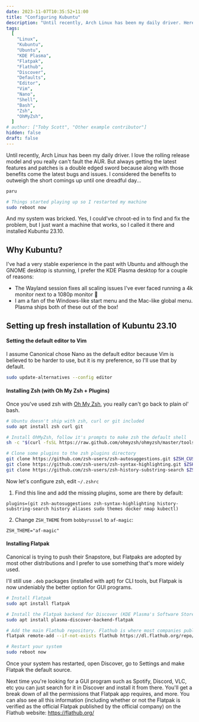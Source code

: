 ```yaml
---
date: 2023-11-07T10:35:52+11:00
title: "Configuring Kubuntu"
description: "Until recently, Arch Linux has been my daily driver. Here's how I configure my new Kubuntu installation."
tags:
  [
    "Linux",
    "Kubuntu",
    "Ubuntu",
    "KDE Plasma",
    "Flatpak",
    "Flathub",
    "Discover",
    "Defaults",
    "Editor",
    "Vim",
    "Nano",
    "Shell",
    "Bash",
    "Zsh",
    "OhMyZsh",
  ]
# author: ["Toby Scott", "Other example contributor"]
hidden: false
draft: false
---
```


Until recently, Arch Linux has been my daily driver. I love the rolling release model and you really can't fault the AUR. But always getting the latest features and patches is a double edged sword because along with those benefits come the latest bugs and issues. I considered the benefits to outweigh the short comings up until one dreadful day...

```bash
paru

# Things started playing up so I restarted my machine
sudo reboot now
```

And my system was bricked. Yes, I could've chroot-ed in to find and fix the problem, but I just want a machine that works, so I called it there and installed Kubuntu 23.10.

## Why Kubuntu?

I've had a very stable experience in the past with Ubuntu and although the GNOME desktop is stunning, I prefer the KDE Plasma desktop for a couple of reasons:

- The Wayland session fixes all scaling issues I've ever faced running a 4k monitor next to a 1080p monitor 🎉
- I am a fan of the Windows-like start menu and the Mac-like global menu. Plasma ships both of these out of the box!

## Setting up fresh installation of Kubuntu 23.10

#### Setting the default editor to Vim

I assume Canonical chose Nano as the default editor because Vim is believed to be harder to use, but it is my preference, so I'll use that by default.

```bash
sudo update-alternatives --config editor
```

#### Installing Zsh (with Oh My Zsh + Plugins)

Once you've used zsh with [Oh My Zsh](https://github.com/ohmyzsh/ohmyzsh), you really can't go back to plain ol' bash.

```bash
# Ubuntu doesn't ship with zsh, curl or git included
sudo apt install zsh curl git

# Install OhMyZsh, follow it's prompts to make zsh the default shell
sh -c "$(curl -fsSL https://raw.github.com/ohmyzsh/ohmyzsh/master/tools/install.sh)"

# Clone some plugins to the zsh plugins directory
git clone https://github.com/zsh-users/zsh-autosuggestions.git $ZSH_CUSTOM/plugins/zsh-autosuggestions
git clone https://github.com/zsh-users/zsh-syntax-highlighting.git $ZSH_CUSTOM/plugins/zsh-syntax-highlighting
git clone https://github.com/zsh-users/zsh-history-substring-search $ZSH_CUSTOM/plugins/zsh-history-substring-search
```

Now let's configure zsh, edit `~/.zshrc`

1. Find this line and add the missing plugins, some are there by default:

```
plugins=(git zsh-autosuggestions zsh-syntax-highlighting history-substring-search history aliases sudo themes docker nmap kubectl)
```

2. Change `ZSH_THEME` from `bobbyrussel` to `af-magic`:

```env
ZSH_THEME="af-magic"
```

#### Installing Flatpak

Canonical is trying to push their Snapstore, but Flatpaks are adopted by most other distributions and I prefer to use something that's more widely used.

I'll still use `.deb` packages (installed with apt) for CLI tools, but Flatpak is now undeniably the better option for GUI programs.

```bash
# Install Flatpak
sudo apt install flatpak

# Install the Flatpak backend for Discover (KDE Plasma's Software Store)
sudo apt install plasma-discover-backend-flatpak

# Add the main Flathub repository. Flathub is where most companies publish their official Flatpak releases (Discord, for one example)
flatpak remote-add --if-not-exists flathub https://dl.flathub.org/repo/flathub.flatpakrepo

# Restart your system
sudo reboot now
```

Once your system has restarted, open Discover, go to Settings and make Flatpak the default source.

Next time you're looking for a GUI program such as Spotify, Discord, VLC, etc you can just search for it in Discover and install it from there. You'll get a break down of all the permissions that Flatpak app requires, and more. You can also see all this information (including whether or not the Flatpak is verified as the official Flatpak published by the official company) on the Flathub website: https://flathub.org/
